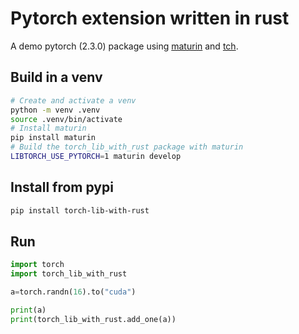 # Pytorch extension written in rust

A demo pytorch (2.3.0) package using [maturin](https://github.com/PyO3/maturin) and [tch](https://github.com/LaurentMazare/tch-rs).

## Build in a venv

```bash
# Create and activate a venv
python -m venv .venv
source .venv/bin/activate
# Install maturin
pip install maturin
# Build the torch_lib_with_rust package with maturin
LIBTORCH_USE_PYTORCH=1 maturin develop
```

## Install from pypi

```bash
pip install torch-lib-with-rust
```

## Run

```python
import torch
import torch_lib_with_rust

a=torch.randn(16).to("cuda")

print(a)
print(torch_lib_with_rust.add_one(a))
```